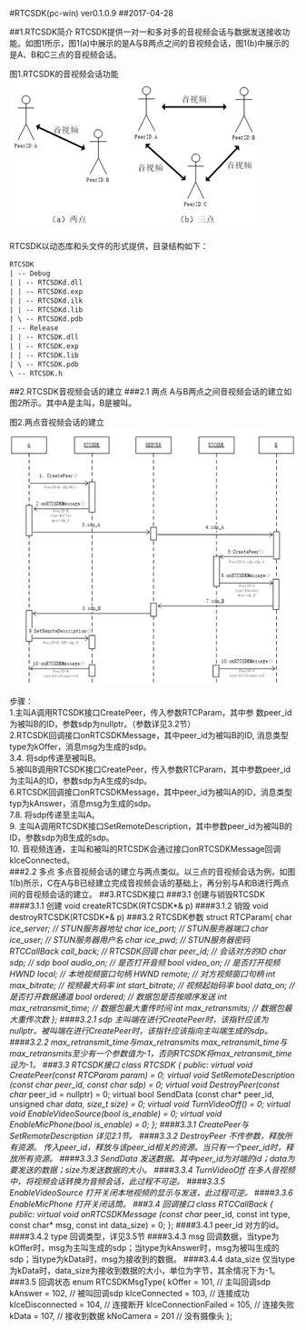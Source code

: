 #RTCSDK(pc-win) ver0.1.0.9 
##2017-04-28

##1.RTCSDK简介
RTCSDK提供一对一和多对多的音视频会话与数据发送接收功能。如图1所示，图1(a)中展示的是A与B两点之间的音视频会话，图1(b)中展示的是A、B和C三点的音视频会话。

图1.RTCSDK的音视频会话功能
![](./RTCSDK/RTCSDK-conversation.png)

RTCSDK以动态库和头文件的形式提供，目录结构如下：

	RTCSDK
	| -- Debug
	| | -- RTCSDKd.dll
	| | -- RTCSDKd.exp
	| | -- RTCSDKd.ilk
	| | -- RTCSDKd.lib
	| \ -- RTCSDKd.pdb
	| -- Release
	| | -- RTCSDK.dll
	| | -- RTCSDK.exp
	| | -- RTCSDK.lib
	| \ -- RTCSDK.pdb
	\ -- RTCSDK.h

##2.RTCSDK音视频会话的建立
###2.1 两点
A与B两点之间音视频会话的建立如图2所示。其中A是主叫，B是被叫。

图2.两点音视频会话的建立
![](./RTCSDK/RTCSDK-establish.png)

步骤：</br>
1.主叫A调用RTCSDK接口CreatePeer，传入参数RTCParam，其中参	数peer_id为被叫B的ID，参数sdp为nullptr。（参数详见3.2节）</br>
2.RTCSDK回调接口onRTCSDKMessage，其中peer_id为被叫B的ID,	消息类型type为kOffer，消息msg为生成的sdp。</br>
3.4. 将sdp传递至被叫B。</br>
5.被叫B调用RTCSDK接口CreatePeer，传入参数RTCParam，其中参数peer_id为主叫A的ID，参数sdp为A生成的sdp。</br>
6.RTCSDK回调接口onRTCSDKMessage，其中peer_id为被叫A的ID，消息类型typ为kAnswer，消息msg为生成的sdp。</br>
7.8. 将sdp传递至主叫A。</br>
9. 主叫A调用RTCSDK接口SetRemoteDescription，其中参数peer_id为被叫B的ID，参数sdp为B生成的sdp。</br>
10.	音视频连通，主叫和被叫的RTCSDK会通过接口onRTCSDKMessage回调kIceConnected。</br>
###2.2 多点
多点音视频会话的建立与两点类似。以三点的音视频会话为例，如图1(b)所示，C在A与B已经建立完成音视频会话的基础上，再分别与A和B进行两点间的音视频会话的建立。
##3.RTCSDK接口
###3.1 创建与销毁RTCSDK
####3.1.1 创建
	void createRTCSDK(RTCSDK*& p)
####3.1.2 销毁
	void destroyRTCSDK(RTCSDK*& p)
###3.2 RTCSDK参数
	struct RTCParam{ 
		char *ice_server; // STUN服务器地址 
		char *ice_port; // STUN服务器端口 
		char *ice_user; // STUN服务器用户名 
		char *ice_pwd; // STUN服务器密码 
		RTCCallBack *call_back; // RTCSDK回调 
		char* peer_id; // 会话对方的ID 
		char* sdp; // sdp 
		bool audio_on; // 是否打开音频 
		bool video_on; // 是否打开视频 
		HWND local; // 本地视频窗口句柄 
		HWND remote; // 对方视频窗口句柄 
		int max_bitrate; // 视频最大码率 
		int start_bitrate; // 视频起始码率 
		bool data_on; // 是否打开数据通道 
		bool ordered; // 数据包是否按顺序发送 
		int max_retransmit_time; // 数据包最大重传时间 
		int max_retransmits; // 数据包最大重传次数 
	};
####3.2.1 sdp
主叫端在进行CreatePeer时，该指针应该为nullptr。被叫端在进行CreatePeer时，该指针应该指向主叫端生成的sdp。
####3.2.2 max_retransmit_time与max_retransmits 
max_retransmit_time与max_retransmits至少有一个参数值为-1，否则RTCSDK将max_retransmit_time设为-1。
###3.3 RTCSDK接口
	class RTCSDK { 
	public: 
	virtual void CreatePeer(const RTCParam param) = 0; 
	virtual void SetRemoteDescription
	 		(const char* peer_id, const char* sdp) = 0; 
	virtual void DestroyPeer(const char* peer_id = nullptr) = 0; 
	virtual bool SendData
	 		(const char* peer_id, unsigned char *data, size_t size) = 0; 
	virtual void TurnVideoOff() = 0;
	virtual void EnableVideoSource(bool is_enable) = 0; 
	virtual void EnableMicPhone(bool is_enable) = 0; 
	};
####3.3.1 CreatePeer与SetRemoteDescription
详见2.1节。
####3.3.2 DestroyPeer
不传参数，释放所有资源。
传入peer_id，释放与该peer_id相关的资源。当只有一个peer_id时，释放所有资源。
####3.3.3 SendData
发送数据。其中peer_id为对端的id；data为要发送的数据；size为发送数据的大小。
####3.3.4 TurnVideoOff
在多人音视频中，将视频会话转换为音频会话，此过程不可逆。
####3.3.5 EnableVideoSource
打开关闭本地视频的显示与发送，此过程可逆。
####3.3.6 EnableMicPhone
打开关闭话筒。
###3.4 回调接口
	class RTCCallBack { 
	public: 
	virtual void onRTCSDKMessage
	 		(const char* peer_id, const int type, 
	 			const char* msg, const int data_size) = 0; 
	};
####3.4.1 peer_id
对方的id。
####3.4.2 type
回调类型，详见3.5节
####3.4.3 msg
回调数据，当type为kOffer时，msg为主叫生成的sdp；当type为kAnswer时，msg为被叫生成的sdp；当type为kData时，msg为接收到的数据。
####3.4.4 data_size
仅当type为kData时，data_size为接收到数据的大小，单位为字节，其余情况下为-1。
###3.5 回调状态
	enum RTCSDKMsgType{
	kOffer = 101, // 主叫回调sdp 
	kAnswer = 102, // 被叫回调sdp
	kIceConnected = 103, // 连接成功 
	kIceDisconnected = 104, // 连接断开 
	kIceConnectionFailed = 105, // 连接失败 
	kData = 107, // 接收到数据 
	kNoCamera = 201 // 没有摄像头 
	}; 

